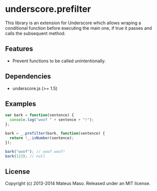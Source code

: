 underscore.prefilter
====================

This library is an extension for Underscore which allows wraping a conditional function before executing the main one, if true it passes and calls the subsequent method.

## Features

* Prevent functions to be called unintentionally.

## Dependencies

* underscore.js (>= 1.5)

## Examples

```javascript
var bark = function(sentence) {
  console.log("woof " + sentence + "!");
};

bark = _.prefilter(bark, function(sentence) {
  return !_.isNumber(sentence);
});

bark("woof"); // woof woof!
bark(123); // null
```

## License

Copyright (c) 2013-2014 Mateus Maso. Released under an MIT license.
